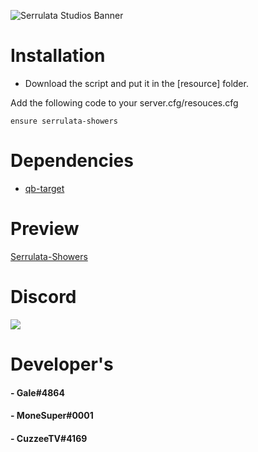 ![Serrulata Studios Banner](https://i.imgur.com/wG4hycs.gif)

# Installation

* Download the script and put it in the [resource] folder.

Add the following code to your server.cfg/resouces.cfg
```
ensure serrulata-showers
```

# Dependencies
* [qb-target](https://github.com/qbcore-framework/qb-target)

# Preview 
[Serrulata-Showers](https://streamable.com/kidv02) 

# Discord
[![](https://dcbadge.vercel.app/api/server/NerdvuJDX7)](https://discord.gg/NerdvuJDX7)

# Developer's
#### - Gale#4864
#### - MoneSuper#0001
#### - CuzzeeTV#4169